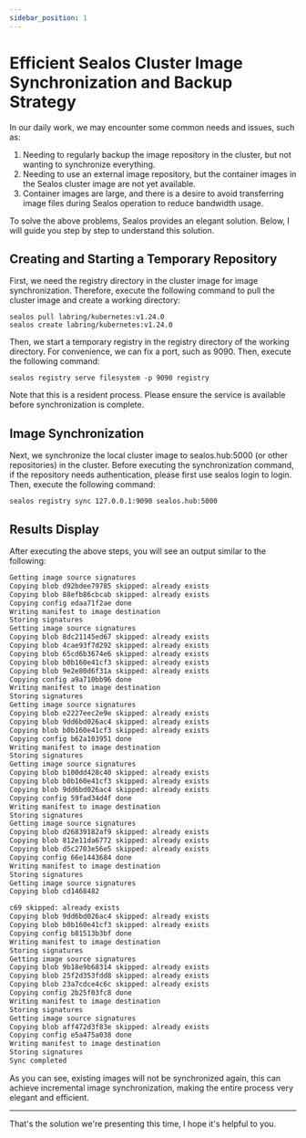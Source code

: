 ```yaml
---
sidebar_position: 1
---
```


# Efficient Sealos Cluster Image Synchronization and Backup Strategy

In our daily work, we may encounter some common needs and issues, such as:

1. Needing to regularly backup the image repository in the cluster, but not wanting to synchronize everything.
2. Needing to use an external image repository, but the container images in the Sealos cluster image are not yet
   available.
3. Container images are large, and there is a desire to avoid transferring image files during Sealos operation to reduce
   bandwidth usage.

To solve the above problems, Sealos provides an elegant solution. Below, I will guide you step by step to understand
this solution.

## Creating and Starting a Temporary Repository

First, we need the registry directory in the cluster image for image synchronization. Therefore, execute the following
command to pull the cluster image and create a working directory:

```shell
sealos pull labring/kubernetes:v1.24.0 
sealos create labring/kubernetes:v1.24.0
```

Then, we start a temporary registry in the registry directory of the working directory. For convenience, we can fix a
port, such as 9090. Then, execute the following command:

```shell
sealos registry serve filesystem -p 9090 registry
```

Note that this is a resident process. Please ensure the service is available before synchronization is complete.

## Image Synchronization

Next, we synchronize the local cluster image to sealos.hub:5000 (or other repositories) in the cluster. Before executing
the synchronization command, if the repository needs authentication, please first use sealos login to login. Then,
execute the following command:

```shell
sealos registry sync 127.0.0.1:9090 sealos.hub:5000
```

## Results Display

After executing the above steps, you will see an output similar to the following:

```tex
Getting image source signatures
Copying blob d92bdee79785 skipped: already exists
Copying blob 88efb86cbcab skipped: already exists
Copying config edaa71f2ae done
Writing manifest to image destination
Storing signatures
Getting image source signatures
Copying blob 8dc21145ed67 skipped: already exists
Copying blob 4cae93f7d292 skipped: already exists
Copying blob 65cd6b3674e6 skipped: already exists
Copying blob b0b160e41cf3 skipped: already exists
Copying blob 9e2e80d6f31a skipped: already exists
Copying config a9a710bb96 done
Writing manifest to image destination
Storing signatures
Getting image source signatures
Copying blob e2227eec2e9e skipped: already exists
Copying blob 9dd6bd026ac4 skipped: already exists
Copying blob b0b160e41cf3 skipped: already exists
Copying config b62a103951 done
Writing manifest to image destination
Storing signatures
Getting image source signatures
Copying blob b100dd428c40 skipped: already exists
Copying blob b0b160e41cf3 skipped: already exists
Copying blob 9dd6bd026ac4 skipped: already exists
Copying config 59fad34d4f done
Writing manifest to image destination
Storing signatures
Getting image source signatures
Copying blob d26839182af9 skipped: already exists
Copying blob 812e11da6772 skipped: already exists
Copying blob d5c2703e56e5 skipped: already exists
Copying config 66e1443684 done
Writing manifest to image destination
Storing signatures
Getting image source signatures
Copying blob cd1468482

c69 skipped: already exists
Copying blob 9dd6bd026ac4 skipped: already exists
Copying blob b0b160e41cf3 skipped: already exists
Copying config b81513b3bf done
Writing manifest to image destination
Storing signatures
Getting image source signatures
Copying blob 9b18e9b68314 skipped: already exists
Copying blob 25f2d353fdd8 skipped: already exists
Copying blob 23a7cdce4c6c skipped: already exists
Copying config 2b25f03fc8 done
Writing manifest to image destination
Storing signatures
Getting image source signatures
Copying blob aff472d3f83e skipped: already exists
Copying config e5a475a038 done
Writing manifest to image destination
Storing signatures
Sync completed
```

As you can see, existing images will not be synchronized again, this can achieve incremental image synchronization,
making the entire process very elegant and efficient.

---

That's the solution we're presenting this time, I hope it's helpful to you.
